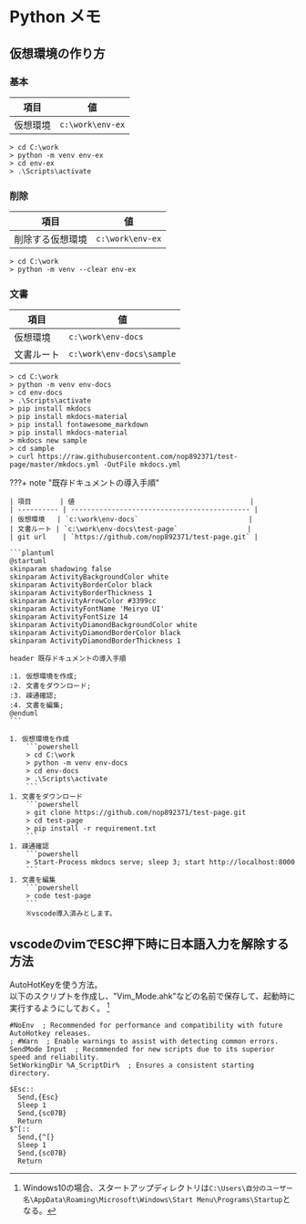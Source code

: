 # Python メモ

## 仮想環境の作り方

### 基本

| 項目     | 値               |
| -------- | ---------------- |
| 仮想環境 | `c:\work\env-ex` |

```dos
> cd C:\work
> python -m venv env-ex
> cd env-ex
> .\Scripts\activate
```

### 削除

| 項目             | 値               |
| ---------------- | ---------------- |
| 削除する仮想環境 | `c:\work\env-ex` |

```dos
> cd C:\work
> python -m venv --clear env-ex
```

### 文書

| 項目       | 値                        |
| ---------- | ------------------------- |
| 仮想環境   | `c:\work\env-docs`        |
| 文書ルート | `c:\work\env-docs\sample` |

```dos
> cd C:\work
> python -m venv env-docs
> cd env-docs
> .\Scripts\activate
> pip install mkdocs
> pip install mkdocs-material
> pip install fontawesome_markdown
> pip install mkdocs-material
> mkdocs new sample 
> cd sample 
> curl https://raw.githubusercontent.com/nop892371/test-page/master/mkdocs.yml -OutFile mkdocs.yml
```

???+ note "既存ドキュメントの導入手順"

    | 項目       | 値                                           |
    | ---------- | -------------------------------------------- |
    | 仮想環境   | `c:\work\env-docs`                           |
    | 文書ルート | `c:\work\env-docs\test-page`                 |
    | git url    | `https://github.com/nop892371/test-page.git` |

    ```plantuml
    @startuml
    skinparam shadowing false
    skinparam ActivityBackgroundColor white
    skinparam ActivityBorderColor black
    skinparam ActivityBorderThickness 1
    skinparam ActivityArrowColor #3399cc
    skinparam ActivityFontName 'Meiryo UI'
    skinparam ActivityFontSize 14
    skinparam ActivityDiamondBackgroundColor white
    skinparam ActivityDiamondBorderColor black
    skinparam ActivityDiamondBorderThickness 1

    header 既存ドキュメントの導入手順
    
    :1. 仮想環境を作成;
    :2. 文書をダウンロード;
    :3. 疎通確認;
    :4. 文書を編集;
    @enduml
    ```

    1. 仮想環境を作成  
        ```powershell
        > cd C:\work
        > python -m venv env-docs
        > cd env-docs
        > .\Scripts\activate
        ```
    1. 文書をダウンロード
        ```powershell
        > git clone https://github.com/nop892371/test-page.git
        > cd test-page
        > pip install -r requirement.txt
        ```
    1. 疎通確認
        ```powershell
        > Start-Process mkdocs serve; sleep 3; start http://localhost:8000
        ```
    1. 文書を編集
        ```powershell
        > code test-page
        ```
        ※vscode導入済みとします。

## vscodeのvimでESC押下時に日本語入力を解除する方法

AutoHotKeyを使う方法。  
以下のスクリプトを作成し、"Vim_Mode.ahk"などの名前で保存して、起動時に実行するようにしておく。 [^ahk]

```text
#NoEnv  ; Recommended for performance and compatibility with future AutoHotkey releases.
; #Warn  ; Enable warnings to assist with detecting common errors.
SendMode Input  ; Recommended for new scripts due to its superior speed and reliability.
SetWorkingDir %A_ScriptDir%  ; Ensures a consistent starting directory.

$Esc::
  Send,{Esc}
  Sleep 1
  Send,{sc07B}
  Return
$^[::
  Send,{^[}
  Sleep 1
  Send,{sc07B}
  Return
```


[^ahk]: Windows10の場合、スタートアップディレクトリは`C:\Users\自分のユーザー名\AppData\Roaming\Microsoft\Windows\Start Menu\Programs\Startup`となる。